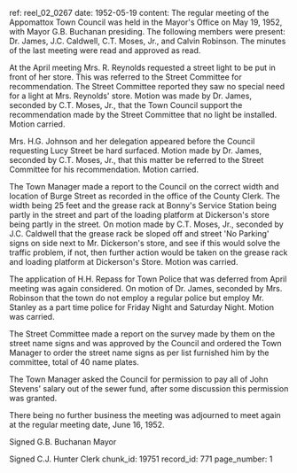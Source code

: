 ref: reel_02_0267
date: 1952-05-19
content: The regular meeting of the Appomattox Town Council was held in the Mayor's Office on May 19, 1952, with Mayor G.B. Buchanan presiding. The following members were present: Dr. James, J.C. Caldwell, C.T. Moses, Jr., and Calvin Robinson. The minutes of the last meeting were read and approved as read.

At the April meeting Mrs. R. Reynolds requested a street light to be put in front of her store. This was referred to the Street Committee for recommendation. The Street Committee reported they saw no special need for a light at Mrs. Reynolds' store. Motion was made by Dr. James, seconded by C.T. Moses, Jr., that the Town Council support the recommendation made by the Street Committee that no light be installed. Motion carried.

Mrs. H.G. Johnson and her delegation appeared before the Council requesting Lucy Street be hard surfaced. Motion made by Dr. James, seconded by C.T. Moses, Jr., that this matter be referred to the Street Committee for his recommendation. Motion carried.

The Town Manager made a report to the Council on the correct width and location of Burge Street as recorded in the office of the County Clerk. The width being 25 feet and the grease rack at Bonny's Service Station being partly in the street and part of the loading platform at Dickerson's store being partly in the street. On motion made by C.T. Moses, Jr., seconded by J.C. Caldwell that the grease rack be sloped off and street 'No Parking' signs on side next to Mr. Dickerson's store, and see if this would solve the traffic problem, if not, then further action would be taken on the grease rack and loading platform at Dickerson's Store. Motion was carried.

The application of H.H. Repass for Town Police that was deferred from April meeting was again considered. On motion of Dr. James, seconded by Mrs. Robinson that the town do not employ a regular police but employ Mr. Stanley as a part time police for Friday Night and Saturday Night. Motion was carried.

The Street Committee made a report on the survey made by them on the street name signs and was approved by the Council and ordered the Town Manager to order the street name signs as per list furnished him by the committee, total of 40 name plates.

The Town Manager asked the Council for permission to pay all of John Stevens' salary out of the sewer fund, after some discussion this permission was granted.

There being no further business the meeting was adjourned to meet again at the regular meeting date, June 16, 1952.

Signed G.B. Buchanan Mayor

Signed C.J. Hunter Clerk
chunk_id: 19751
record_id: 771
page_number: 1

